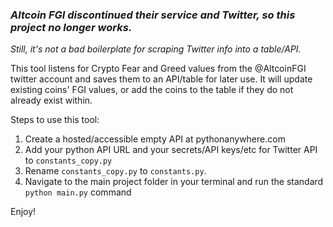 ### *Altcoin FGI discontinued their service and Twitter, so this project no longer works.*

*Still, it's not a bad boilerplate for scraping Twitter info into a table/API.*

This tool listens for Crypto Fear and Greed values from the @AltcoinFGI twitter account and saves them to an API/table for later use. It will update existing coins' FGI values, or add the coins to the table if they do not already exist within.

Steps to use this tool:

1. Create a hosted/accessible empty API at pythonanywhere.com
2. Add your python API URL and your secrets/API keys/etc for Twitter API to `constants_copy.py`
3. Rename `constants_copy.py` to `constants.py`.
4. Navigate to the main project folder in your terminal and run the standard `python main.py` command

Enjoy!